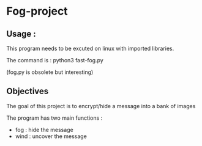 # Fog-project
## Usage :
This program needs to be excuted on linux with imported libraries.

The command is : python3 fast-fog.py 

(fog.py is obsolete but interesting)

## Objectives
The goal of this project is to encrypt/hide a message into a bank of images

The program has two main functions :
- fog : hide the message
- wind : uncover the message
